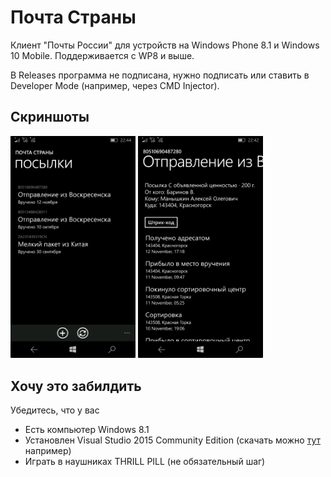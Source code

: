 # Почта Страны

Клиент "Почты России" для устройств на Windows Phone 8.1 и Windows 10 Mobile. Поддерживается с WP8 и выше. 

В Releases программа не подписана, нужно подписать или ставить в Developer Mode (например, через CMD Injector).

## Скриншоты

<img src="Images/list.png" width="200">
<img src="Images/package.png" width="200">

## Хочу это забилдить

Убедитесь, что у вас

- Есть компьютер Windows 8.1
- Установлен Visual Studio 2015 Community Edition (скачать можно [тут](https://archive.org/details/vs2015.3.com_enu_202102&e=124743917) например)
- Играть в наушниках THRILL PILL (не обязательный шаг)
